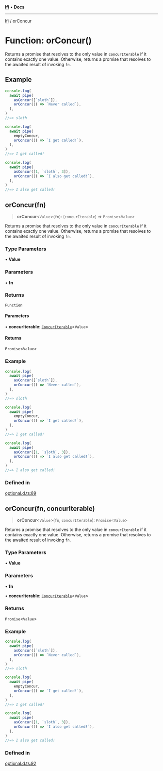 [**lfi**](../readme.md) • **Docs**

---

[lfi](../globals.md) / orConcur

# Function: orConcur()

Returns a promise that resolves to the only value in `concurIterable` if it
contains exactly one value. Otherwise, returns a promise that resolves to the
awaited result of invoking `fn`.

## Example

```js
console.log(
  await pipe(
    asConcur([`sloth`]),
    orConcur(() => `Never called`),
  ),
)
//=> sloth

console.log(
  await pipe(
    emptyConcur,
    orConcur(() => `I get called!`),
  ),
)
//=> I get called!

console.log(
  await pipe(
    asConcur([1, `sloth`, 3]),
    orConcur(() => `I also get called!`),
  ),
)
//=> I also get called!
```

## orConcur(fn)

> **orConcur**\<`Value`\>(`fn`): (`concurIterable`) => `Promise`\<`Value`\>

Returns a promise that resolves to the only value in `concurIterable` if it
contains exactly one value. Otherwise, returns a promise that resolves to the
awaited result of invoking `fn`.

### Type Parameters

• **Value**

### Parameters

• **fn**

### Returns

`Function`

#### Parameters

• **concurIterable**:
[`ConcurIterable`](../type-aliases/ConcurIterable.md)\<`Value`\>

#### Returns

`Promise`\<`Value`\>

### Example

```js
console.log(
  await pipe(
    asConcur([`sloth`]),
    orConcur(() => `Never called`),
  ),
)
//=> sloth

console.log(
  await pipe(
    emptyConcur,
    orConcur(() => `I get called!`),
  ),
)
//=> I get called!

console.log(
  await pipe(
    asConcur([1, `sloth`, 3]),
    orConcur(() => `I also get called!`),
  ),
)
//=> I also get called!
```

### Defined in

[optional.d.ts:89](https://github.com/TomerAberbach/lfi/blob/c9ef1bf4d1040d7f49c52b70b358c019e55f524d/src/operations/optional.d.ts#L89)

## orConcur(fn, concurIterable)

> **orConcur**\<`Value`\>(`fn`, `concurIterable`): `Promise`\<`Value`\>

Returns a promise that resolves to the only value in `concurIterable` if it
contains exactly one value. Otherwise, returns a promise that resolves to the
awaited result of invoking `fn`.

### Type Parameters

• **Value**

### Parameters

• **fn**

• **concurIterable**:
[`ConcurIterable`](../type-aliases/ConcurIterable.md)\<`Value`\>

### Returns

`Promise`\<`Value`\>

### Example

```js
console.log(
  await pipe(
    asConcur([`sloth`]),
    orConcur(() => `Never called`),
  ),
)
//=> sloth

console.log(
  await pipe(
    emptyConcur,
    orConcur(() => `I get called!`),
  ),
)
//=> I get called!

console.log(
  await pipe(
    asConcur([1, `sloth`, 3]),
    orConcur(() => `I also get called!`),
  ),
)
//=> I also get called!
```

### Defined in

[optional.d.ts:92](https://github.com/TomerAberbach/lfi/blob/c9ef1bf4d1040d7f49c52b70b358c019e55f524d/src/operations/optional.d.ts#L92)
